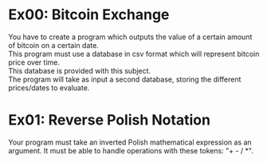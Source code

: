 # Ex00: Bitcoin Exchange
You have to create a program which outputs the value of a certain amount of bitcoin on a certain date.  
This program must use a database in csv format which will represent bitcoin price over time.  
This database is provided with this subject.  
The program will take as input a second database, storing the different prices/dates to evaluate.    

# Ex01: Reverse Polish Notation
Your program must take an inverted Polish mathematical expression as an argument. It must be able to handle operations with these tokens: "+ - / *".
